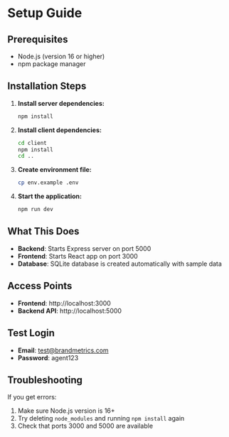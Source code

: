 # Setup Guide

## Prerequisites
- Node.js (version 16 or higher)
- npm package manager

## Installation Steps

1. **Install server dependencies:**
   ```bash
   npm install
   ```

2. **Install client dependencies:**
   ```bash
   cd client
   npm install
   cd ..
   ```

3. **Create environment file:**
   ```bash
   cp env.example .env
   ```

4. **Start the application:**
   ```bash
   npm run dev
   ```

## What This Does

- **Backend**: Starts Express server on port 5000
- **Frontend**: Starts React app on port 3000
- **Database**: SQLite database is created automatically with sample data

## Access Points

- **Frontend**: http://localhost:3000
- **Backend API**: http://localhost:5000

## Test Login

- **Email**: test@brandmetrics.com
- **Password**: agent123

## Troubleshooting

If you get errors:
1. Make sure Node.js version is 16+
2. Try deleting `node_modules` and running `npm install` again
3. Check that ports 3000 and 5000 are available
